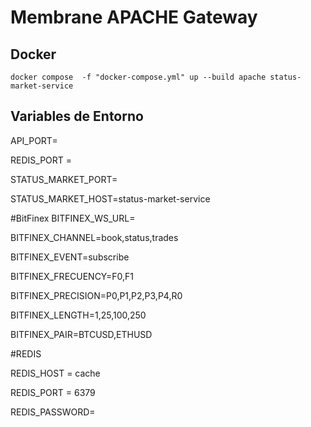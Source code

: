 # Membrane APACHE Gateway

## Docker

```
docker compose  -f "docker-compose.yml" up --build apache status-market-service

```

## Variables de Entorno

API_PORT=

REDIS_PORT =

STATUS_MARKET_PORT=

STATUS_MARKET_HOST=status-market-service

#BitFinex
BITFINEX_WS_URL= 

BITFINEX_CHANNEL=book,status,trades

BITFINEX_EVENT=subscribe

BITFINEX_FRECUENCY=F0,F1

BITFINEX_PRECISION=P0,P1,P2,P3,P4,R0

BITFINEX_LENGTH=1,25,100,250

BITFINEX_PAIR=BTCUSD,ETHUSD


#REDIS

REDIS_HOST = cache

REDIS_PORT = 6379

REDIS_PASSWORD= 
